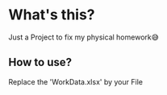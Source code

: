 # What's this?

Just a Project to fix my physical homework😅

## How to use?

Replace the 'WorkData.xlsx' by your File